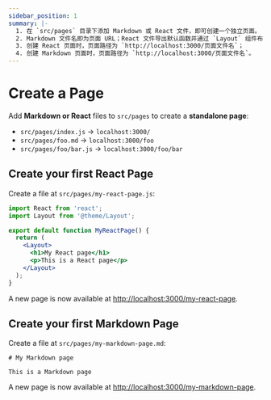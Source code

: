```yaml
---
sidebar_position: 1
summary: |-
  1. 在 `src/pages` 目录下添加 Markdown 或 React 文件，即可创建一个独立页面。
  2. Markdown 文件名即为页面 URL；React 文件导出默认函数并通过 `Layout` 组件布局。
  3. 创建 React 页面时，页面路径为 `http://localhost:3000/页面文件名`；
  4. 创建 Markdown 页面时，页面路径为 `http://localhost:3000/页面文件名`。
---
```


# Create a Page

Add **Markdown or React** files to `src/pages` to create a **standalone page**:

- `src/pages/index.js` → `localhost:3000/`
- `src/pages/foo.md` → `localhost:3000/foo`
- `src/pages/foo/bar.js` → `localhost:3000/foo/bar`

## Create your first React Page

Create a file at `src/pages/my-react-page.js`:

```jsx title="src/pages/my-react-page.js"
import React from 'react';
import Layout from '@theme/Layout';

export default function MyReactPage() {
  return (
    <Layout>
      <h1>My React page</h1>
      <p>This is a React page</p>
    </Layout>
  );
}
```

A new page is now available at [http://localhost:3000/my-react-page](http://localhost:3000/my-react-page).

## Create your first Markdown Page

Create a file at `src/pages/my-markdown-page.md`:

```mdx title="src/pages/my-markdown-page.md"
# My Markdown page

This is a Markdown page
```

A new page is now available at [http://localhost:3000/my-markdown-page](http://localhost:3000/my-markdown-page).
